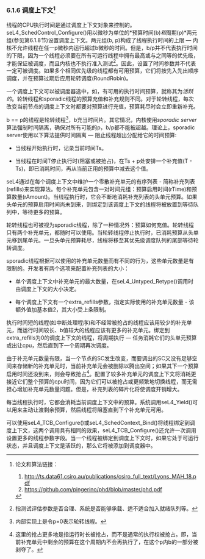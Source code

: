 ### 6.1.6  调度上下文[^1]

线程的CPU执行时间是通过调度上下文对象来控制的。seL4_SchedControl_Configure()用以微秒为单位的*预算时间(b)*和*周期(p)*两元组(参见第6.1.8节)设置调度上下文。两元组(b, p)构成了线程执行时间的上限 — 内核不允许线程在任一p微秒内运行超过b微秒的时间。但是，b/p并不代表执行时间的下限，因为一个线程必须要在所有可运行线程中拥有最高或与之同等的优先级，才能保证被调度，而且内核也不执行准入测试[^2]。因此，设置了时间参数并不代表一定可被调度。如果多个相同优先级的线程都有可用预算，它们将按先入先出顺序调度，并在预算过期后应用轮转调度(RoundRobin)。

一个调度上下文可以被调度器选中，如，有可用的执行时间预算，就称其为*活跃的*。轮转线程和sporadic线程的预算充值和补充规则不同。对于轮转线程，每次改变当前节点的调度上下文时都要对预算进行充值，预算耗尽时会立即重新补充。

b == p的线程是轮转线程[^3]，b充当时间片。其它情况，内核使用*sporadic server*算法强制时间隔离，确保对所有可能的p，b/p都不能被超越。理论上，sporadic server使用以下算法提供时间隔离 — 阻止线程超出分配给它的时间预算:

- 当线程开始执行时，记录当前时间Ts。

- 当线程在时间T停止执行时(阻塞或被抢占)，在Ts + p处安排一个补充值(T - Ts)，即已消耗时间，再从当前正用的预算中减去这个值。

seL4通过在每个调度上下文中维护一个零散补充单元的有序列表 - 简称补充列表(refills)来实现算法。每个补充单元包含一对时间元组：预算启用时间(rTime)和预算数量(rAmount)。当线程执行时，它会不断地消耗补充列表的头单元预算。如果头单元的预算启用时间尚未到来，则绑定到该调度上下文的线程将被放置到等待队列中，等待更多的预算。

轮转线程也可被视为sporadic线程，除了一种情况外：预算如何充值。轮转线程只有两个补充单元，都随时可以使用。当轮转线程停止执行时，已消耗预算从头单元移到尾单元。一旦头单元预算耗尽，线程将移至其优先级调度队列的尾部等待轮转调度。

sporadic线程根据可以使用的补充单元数量而有不同的行为，这些单元数量是有限制的。开发者有两个选项来配置补充列表的大小：

- 单个调度上下文中补充单元的最大数量，在seL4_Untyped_Retype()调用时由调度上下文的大小决定。

- 每个调度上下文有一个extra_refills参数，指定实际使用的补充单元数量 - 该额外值加基本值2，其大小受上条限制。

执行时间短的线程(如中断处理程序)和不经常被抢占的线程应该用较少的补充单元，而运行时间较长、b值较大的线程应该有更多的补充单元。绑定到extra_refills为0的调度上下文的线程，将周期执行 —  任务消耗它们的头单元预算或出让cpu，然后直到下一个周期再次调度。

由于补充单元数量有限，当一个节点的SC发生改变，而要调出的SC又没有足够空间来存储新的补充单元时，当前补充单元会被删除以腾出空间；如果其下一个预算启用时间还没到来，则会导致抢占[^4]。配置了较多补充单元的调度上下文将消耗更接近它们整个预算的cpu时间，因为它们可以被抢占或更频繁地切换线程，而无需担心增加补充单元数量问题。但是，补充列表的碎片化将使调度开销增大。

每当线程执行时，它都会消耗当前调度上下文中的预算。系统调用seL4_Yield()可以用来主动让渡剩余预算，然后线程将阻塞直到下个补充单元可用。

可以使用seL4_TCB_Configure()或seL4_SchedContext_Bind()将线程绑定到调度上下文，这两个调用具有相同的效果，seL4_TCB_Configure()还允许一次调用设置更多的线程参数字段。当一个线程被绑定到调度上下文时，如果它处于可运行状态，并且调度上下文是活跃的，那么它将被添加到调度器中。

[^1]: 论文和算法链接：
    1. http://ts.data61.csiro.au/publications/csiro_full_text/Lyons_MAH_18.pdf
    2. https://github.com/pingerino/phd/blob/master/phd.pdf

[^2]: 指测试评估参数是否合理、系统是否能够承载、适不适合加入就绪队列等。

[^3]: 内部实现上是令p=0表示轮转线程。

[^4]: 这里的抢占更多地是指运行时长被抢占，而不是通常的执行权被抢占。即，当前补充单元中剩余的预算在这个周期内不会再执行了，在这个p内b的一部分被剥夺了。
